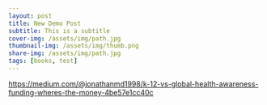 ```yaml
---
layout: post
title: New Demo Post
subtitle: This is a subtitle
cover-img: /assets/img/path.jpg
thumbnail-img: /assets/img/thumb.png
share-img: /assets/img/path.jpg
tags: [books, test]
---
```


https://medium.com/@jonathanmd1998/k-12-vs-global-health-awareness-funding-wheres-the-money-4be57e1cc40c

